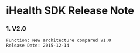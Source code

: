# iHealth SDK Release Note


### 1. V2.0
```
Function: New architecture compared V1.0
Release Date: 2015-12-14
```

